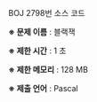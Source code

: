 BOJ 2798번 소스 코드

<b>※ 문제 이름</b> : 블랙잭

<b>※ 제한 시간</b> : 1 초

<b>※ 제한 메모리</b> : 128 MB

<b>※ 제출 언어</b> : Pascal
